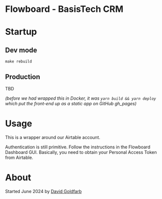 # Flowboard - BasisTech CRM


# Startup


## Dev mode

`make rebuild`


## Production

TBD

_(before we had wrapped this in Docker, it was `yarn build && yarn deploy` which put the
front-end up as a static app on GitHub gh_pages)_


# Usage

This is a wrapper around our Airtable account.

Authentication is still primitive. Follow the instructions in the Flowboard Dashboard
GUI. Basically, you need to obtain your Personal Access Token from Airtable.


# About

Started June 2024 by [David Goldfarb](mailto:deg@basistech.com)
